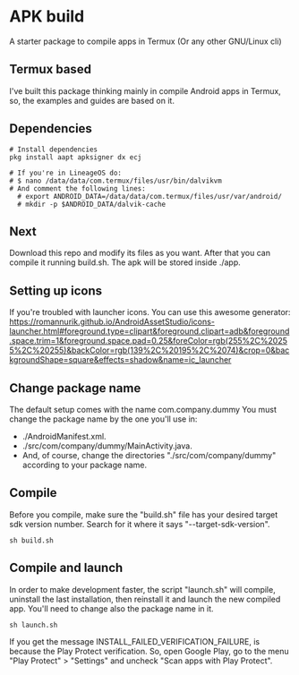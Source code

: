 # APK build
A starter package to compile apps in Termux (Or any other GNU/Linux cli)

## Termux based
I've built this package thinking mainly in compile Android apps in Termux, so, the examples and guides are based on it.

## Dependencies
```
# Install dependencies
pkg install aapt apksigner dx ecj

# If you're in LineageOS do:
# $ nano /data/data/com.termux/files/usr/bin/dalvikvm
# And comment the following lines:
  # export ANDROID_DATA=/data/data/com.termux/files/usr/var/android/
  # mkdir -p $ANDROID_DATA/dalvik-cache
```

## Next
Download this repo and modify its files as you want. After that you can compile it running build.sh.
The apk will be stored inside ./app.

## Setting up icons
If you're troubled with launcher icons. You can use this awesome generator:
https://romannurik.github.io/AndroidAssetStudio/icons-launcher.html#foreground.type=clipart&foreground.clipart=adb&foreground.space.trim=1&foreground.space.pad=0.25&foreColor=rgb(255%2C%20255%2C%20255)&backColor=rgb(139%2C%20195%2C%2074)&crop=0&backgroundShape=square&effects=shadow&name=ic_launcher

## Change package name
The default setup comes with the name com.company.dummy
You must change the package name by the one you'll use in:
- ./AndroidManifest.xml.
- ./src/com/company/dummy/MainActivity.java.
- And, of course, change the directories "./src/com/company/dummy" according to your package name.

## Compile
Before you compile, make sure the "build.sh" file has your desired target sdk version number. 
Search for it where it says "--target-sdk-version".
```
sh build.sh
```

## Compile and launch
In order to make development faster, the script "launch.sh" will compile, uninstall the last installation, then reinstall it and launch the new compiled app.
You'll need to change also the package name in it.
```
sh launch.sh
```

If you get the message INSTALL_FAILED_VERIFICATION_FAILURE, is because the Play Protect verification.
So, open Google Play, go to the menu "Play Protect" > "Settings" and uncheck "Scan apps with Play Protect".
